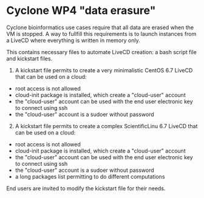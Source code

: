 # Cyclone WP4 "data erasure"

Cyclone bioinformatics use cases require that all data are erased when the VM is stopped.
A way to fullfill this requirements is to launch instances from a LiveCD where everything is written in memory only.

This contains necessary files to automate LiveCD creation: a bash script file and kickstart files.

1. A kickstart file permits to create a very minimalistic CentOS 6.7 LiveCD that can be used on a cloud:
* root access is not allowed
* cloud-init package is installed, which create a "cloud-user" account 
* the "cloud-user" account can be used with the end user electronic key to connect using ssh
* the "cloud-user" account is a sudoer without password

2. A kickstart file permits to create a complex ScientificLinu 6.7 LiveCD that can be used on a cloud:
* root access is not allowed
* cloud-init package is installed, which create a "cloud-user" account 
* the "cloud-user" account can be used with the end user electronic key to connect using ssh
* the "cloud-user" account is a sudoer without password
* a long packages list permitting to do different computations

End users are invited to modify the kickstart file for their needs.
